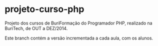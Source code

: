 projeto-curso-php
=================

Projeto dos cursos de BuriFormação do Programador PHP, realizado na BuriTech, de OUT a DEZ/2014.

Este branch contém a versão incrementada a cada aula, com os alunos.
